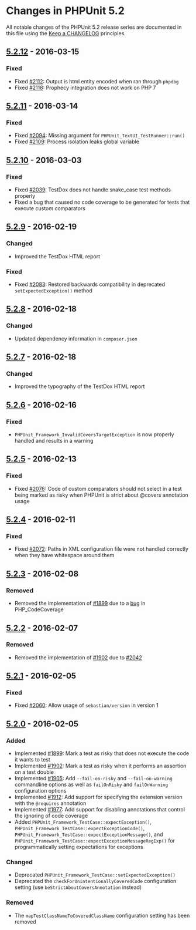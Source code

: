 # Changes in PHPUnit 5.2

All notable changes of the PHPUnit 5.2 release series are documented in this file using the [Keep a CHANGELOG](http://keepachangelog.com/) principles.

## [5.2.12] - 2016-03-15

### Fixed

* Fixed [#2112](https://github.com/sebastianbergmann/phpunit/issues/2112): Output is html entity encoded when ran through `phpdbg`
* Fixed [#2118](https://github.com/sebastianbergmann/phpunit/issues/2118): Prophecy integration does not work on PHP 7

## [5.2.11] - 2016-03-14

### Fixed

* Fixed [#2094](https://github.com/sebastianbergmann/phpunit/issues/2094): Missing argument for `PHPUnit_TextUI_TestRunner::run()`
* Fixed [#2109](https://github.com/sebastianbergmann/phpunit/issues/2109): Process isolation leaks global variable

## [5.2.10] - 2016-03-03

### Fixed

* Fixed [#2039](https://github.com/sebastianbergmann/phpunit/issues/2039): TestDox does not handle snake_case test methods properly
* Fixed a bug that caused no code coverage to be generated for tests that execute custom comparators

## [5.2.9] - 2016-02-19

### Changed

* Improved the TestDox HTML report

### Fixed

* Fixed [#2083](https://github.com/sebastianbergmann/phpunit/issues/2083): Restored backwards compatibility in deprecated `setExpectedException()` method

## [5.2.8] - 2016-02-18

### Changed

* Updated dependency information in `composer.json`

## [5.2.7] - 2016-02-18

### Changed

* Improved the typography of the TestDox HTML report

## [5.2.6] - 2016-02-16

### Fixed

* `PHPUnit_Framework_InvalidCoversTargetException` is now properly handled and results in a warning 

## [5.2.5] - 2016-02-13

### Fixed

* Fixed [#2076](https://github.com/sebastianbergmann/phpunit/issues/2076): Code of custom comparators should not select in a test being marked as risky when PHPUnit is strict about @covers annotation usage

## [5.2.4] - 2016-02-11

### Fixed

* Fixed [#2072](https://github.com/sebastianbergmann/phpunit/issues/2072): Paths in XML configuration file were not handled correctly when they have whitespace around them

## [5.2.3] - 2016-02-08

### Removed

* Removed the implementation of [#1899](https://github.com/sebastianbergmann/phpunit/issues/1899) due to a [bug](https://github.com/sebastianbergmann/php-code-coverage/issues/420) in PHP_CodeCoverage

## [5.2.2] - 2016-02-07

### Removed

* Removed the implementation of [#1902](https://github.com/sebastianbergmann/phpunit/issues/1902) due to [#2042](https://github.com/sebastianbergmann/phpunit/issues/2042)

## [5.2.1] - 2016-02-05

### Fixed

* Fixed [#2060](https://github.com/sebastianbergmann/phpunit/issues/2060): Allow usage of `sebastian/version` in version 1

## [5.2.0] - 2016-02-05

### Added

* Implemented [#1899](https://github.com/sebastianbergmann/phpunit/issues/1899): Mark a test as risky that does not execute the code it wants to test
* Implemented [#1902](https://github.com/sebastianbergmann/phpunit/issues/1902): Mark a test as risky when it performs an assertion on a test double
* Implemented [#1905](https://github.com/sebastianbergmann/phpunit/issues/1905): Add `--fail-on-risky` and `--fail-on-warning` commandline options as well as `failOnRisky` and `failOnWarning` configuration options
* Implemented [#1912](https://github.com/sebastianbergmann/phpunit/issues/1912): Add support for specifying the extension version with the `@requires` annotation
* Implemented [#1977](https://github.com/sebastianbergmann/phpunit/issues/1977): Add support for disabling annotations that control the ignoring of code coverage
* Added `PHPUnit_Framework_TestCase::expectException()`, `PHPUnit_Framework_TestCase::expectExceptionCode()`, `PHPUnit_Framework_TestCase::expectExceptionMessage()`, and `PHPUnit_Framework_TestCase::expectExceptionMessageRegExp()` for programmatically setting expectations for exceptions

### Changed

* Deprecated `PHPUnit_Framework_TestCase::setExpectedException()`
* Deprecated the `checkForUnintentionallyCoveredCode` configuration setting (use `beStrictAboutCoversAnnotation` instead)

### Removed

* The `mapTestClassNameToCoveredClassName` configuration setting has been removed

[5.2.12]: https://github.com/sebastianbergmann/phpunit/compare/5.2.11...5.2.12
[5.2.11]: https://github.com/sebastianbergmann/phpunit/compare/5.2.10...5.2.11
[5.2.10]: https://github.com/sebastianbergmann/phpunit/compare/5.2.9...5.2.10
[5.2.9]: https://github.com/sebastianbergmann/phpunit/compare/5.2.8...5.2.9
[5.2.8]: https://github.com/sebastianbergmann/phpunit/compare/5.2.7...5.2.8
[5.2.7]: https://github.com/sebastianbergmann/phpunit/compare/5.2.6...5.2.7
[5.2.6]: https://github.com/sebastianbergmann/phpunit/compare/5.2.5...5.2.6
[5.2.5]: https://github.com/sebastianbergmann/phpunit/compare/5.2.4...5.2.5
[5.2.4]: https://github.com/sebastianbergmann/phpunit/compare/5.2.3...5.2.4
[5.2.3]: https://github.com/sebastianbergmann/phpunit/compare/5.2.2...5.2.3
[5.2.2]: https://github.com/sebastianbergmann/phpunit/compare/5.2.1...5.2.2
[5.2.1]: https://github.com/sebastianbergmann/phpunit/compare/5.2.0...5.2.1
[5.2.0]: https://github.com/sebastianbergmann/phpunit/compare/5.1...5.2.0

